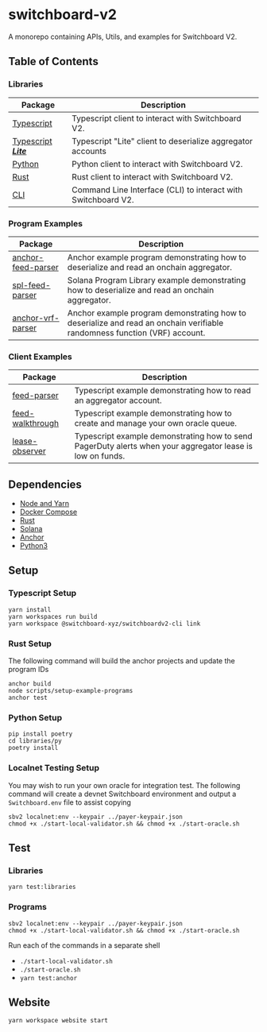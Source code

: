 # switchboard-v2

A monorepo containing APIs, Utils, and examples for Switchboard V2.

## Table of Contents

### Libraries

| Package                                        | Description                                                   |
| ---------------------------------------------- | ------------------------------------------------------------- |
| [Typescript](./libraries/ts)                   | Typescript client to interact with Switchboard V2.            |
| [Typescript **_Lite_**](./libraries/sbv2-lite) | Typescript "Lite" client to deserialize aggregator accounts   |
| [Python](./libraries/py)                       | Python client to interact with Switchboard V2.                |
| [Rust](./libraries/rs)                         | Rust client to interact with Switchboard V2.                  |
| [CLI](./cli)                                   | Command Line Interface (CLI) to interact with Switchboard V2. |

### Program Examples

| Package                                             | Description                                                                                                               |
| --------------------------------------------------- | ------------------------------------------------------------------------------------------------------------------------- |
| [anchor-feed-parser](./programs/anchor-feed-parser) | Anchor example program demonstrating how to deserialize and read an onchain aggregator.                                   |
| [spl-feed-parser](./programs/spl-feed-parser)       | Solana Program Library example demonstrating how to deserialize and read an onchain aggregator.                           |
| [anchor-vrf-parser](./programs/anchor-vrf-parser)   | Anchor example program demonstrating how to deserialize and read an onchain verifiable randomness function (VRF) account. |

### Client Examples

| Package                                         | Description                                                                                               |
| ----------------------------------------------- | --------------------------------------------------------------------------------------------------------- |
| [feed-parser](./packages/feed-parser)           | Typescript example demonstrating how to read an aggregator account.                                       |
| [feed-walkthrough](./packages/feed-walkthrough) | Typescript example demonstrating how to create and manage your own oracle queue.                          |
| [lease-observer](./packages/lease-observer)     | Typescript example demonstrating how to send PagerDuty alerts when your aggregator lease is low on funds. |

## Dependencies

- [Node and Yarn](https://github.com/nvm-sh/nvm#installing-and-updating)
- [Docker Compose](https://docs.docker.com/compose/install)
- [Rust](https://www.rust-lang.org/tools/install)
- [Solana](https://docs.solana.com/cli/install-solana-cli-tools)
- [Anchor](https://project-serum.github.io/anchor/getting-started/installation.html#install-anchor)
- [Python3](https://www.python.org/downloads/)

## Setup

### Typescript Setup

```
yarn install
yarn workspaces run build
yarn workspace @switchboard-xyz/switchboardv2-cli link
```

### Rust Setup

The following command will build the anchor projects and update the program IDs

```
anchor build
node scripts/setup-example-programs
anchor test
```

### Python Setup

```
pip install poetry
cd libraries/py
poetry install
```

### Localnet Testing Setup

You may wish to run your own oracle for integration test. The following command will create a devnet Switchboard environment and output a `Switchboard.env` file to assist copying

```
sbv2 localnet:env --keypair ../payer-keypair.json
chmod +x ./start-local-validator.sh && chmod +x ./start-oracle.sh
```

## Test

### Libraries

```
yarn test:libraries
```

### Programs

```
sbv2 localnet:env --keypair ../payer-keypair.json
chmod +x ./start-local-validator.sh && chmod +x ./start-oracle.sh
```

Run each of the commands in a separate shell

- `./start-local-validator.sh`
- `./start-oracle.sh`
- `yarn test:anchor`

## Website

```
yarn workspace website start
```
